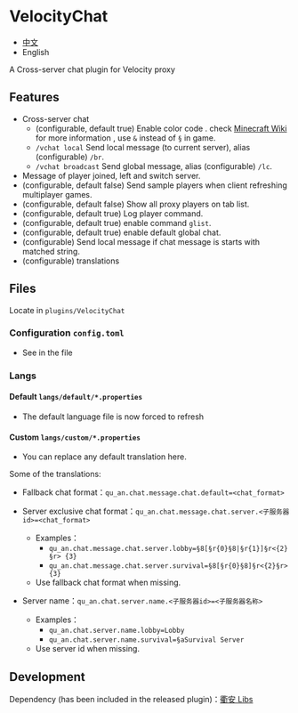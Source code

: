 # VelocityChat

- [中文](./README.md)
- English

A Cross-server chat plugin for Velocity proxy

## Features

- Cross-server chat
    - (configurable, default true) Enable color code
      . check [Minecraft Wiki](https://minecraft.fandom.com/zh/wiki/%E6%A0%BC%E5%BC%8F%E5%8C%96%E4%BB%A3%E7%A0%81) for
      more information
      , use `&` instead of `§` in game.
    - `/vchat local` Send local message (to current server), alias (configurable) `/br`.
    - `/vchat broadcast` Send global message, alias (configurable) `/lc`.
- Message of player joined, left and switch server.
- (configurable, default false) Send sample players when client refreshing multiplayer games.
- (configurable, default false) Show all proxy players on tab list.
- (configurable, default true) Log player command.
- (configurable, default true) enable command `glist`.
- (configurable, default true) enable default global chat.
- (configurable) Send local message if chat message is starts with matched string.
- (configurable) translations

## Files

Locate in `plugins/VelocityChat`

### Configuration `config.toml`

- See in the file

### Langs

#### Default `langs/default/*.properties`

- The default language file is now forced to refresh

#### Custom `langs/custom/*.properties`

- You can replace any default translation here.  

Some of the translations:

- Fallback chat format：`qu_an.chat.message.chat.default=<chat_format>`

- Server exclusive chat format：`qu_an.chat.message.chat.server.<子服务器id>=<chat_format>`
    - Examples：
        - `qu_an.chat.message.chat.server.lobby=§8[§r{0}§8|§r{1}]§r<{2}§r> {3}`
        - `qu_an.chat.message.chat.server.survival=§8[§r{0}§8]§r<{2}§r> {3}`
    - Use fallback chat format when missing.

- Server name：`qu_an.chat.server.name.<子服务器id>=<子服务器名称>`
    - Examples：
        - `qu_an.chat.server.name.lobby=Lobby`
        - `qu_an.chat.server.name.survival=§aSurvival Server`
    - Use server id when missing.

## Development

Dependency (has been included in the released plugin)：[衢安 Libs](https://gitee.com/virtual-qu-an/qu-an-libs)
